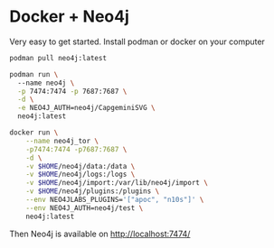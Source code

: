 # Docker + Neo4j
Very easy to get started. Install podman or docker on your computer
```bash
podman pull neo4j:latest
```

``` bash
podman run \   
  --name neo4j \
  -p 7474:7474 -p 7687:7687 \
  -d \
  -e NEO4J_AUTH=neo4j/CapgeminiSVG \
  neo4j:latest
```

``` bash
docker run \
    --name neo4j_tor \
    -p7474:7474 -p7687:7687 \
    -d \
    -v $HOME/neo4j/data:/data \
    -v $HOME/neo4j/logs:/logs \
    -v $HOME/neo4j/import:/var/lib/neo4j/import \
    -v $HOME/neo4j/plugins:/plugins \
    --env NEO4JLABS_PLUGINS='["apoc", "n10s"]' \
    --env NEO4J_AUTH=neo4j/test \
    neo4j:latest
```
Then Neo4j is available on <http://localhost:7474/>
